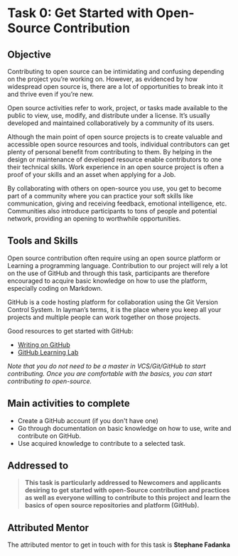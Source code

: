 # Task 0: Get Started with Open-Source Contribution

## Objective

Contributing to open source can be intimidating and confusing depending on the project you’re working on. However, as evidenced by how widespread open source is, there are a lot of opportunities to break into it and thrive even if you’re new.

Open source activities refer to work, project, or tasks made available to the public to view, use, modify, and distribute under a license. It’s usually developed and maintained collaboratively by a community of its users.

Although the main point of  open source projects is to create valuable and accessible open source resources and tools, individual contributors can get plenty of personal benefit from contributing to them. By helping in the design or maintenance of developed resource enable contributors to one their technical skills. Work experience in an open source project is often a proof of your skills and an asset when applying for a Job.

By collaborating with others on open-source you use, you get to become part of a community where you can practice your soft skills like communication, giving and receiving feedback, emotional intelligence, etc. Communities also introduce participants to tons of people and potential network, providing an opening to worthwhile opportunities.

## Tools and Skills

Open source contribution often require using an open source platform or Learning a programming language.
Contribution to our project will rely a lot on the use of GitHub and through this task, participants are therefore encouraged to acquire basic knowledge on how to use the platform, especially coding on Markdown.

GitHub is a code hosting platform for collaboration using the Git Version Control System. In layman’s terms, it is the place where you keep all your projects and multiple people can work together on those projects.

Good resources to get started with GitHub:

- [Writing on GitHub](https://docs.github.com/en/github/writing-on-github/getting-started-with-writing-and-formatting-on-github/basic-writing-and-formatting-syntax#links)
- [GitHub Learning Lab](https://lab.github.com/)

_Note that you do not need to be a master in VCS/Git/GitHub to start contributing.
Once you are comfortable with the basics, you can start contributing to open-source._

## Main activities to complete

- Create a GitHub account (if you don't have one)
- Go through documentation on basic knowledge on how to use, write and contribute on GitHub.
- Use acquired knowledge to contribute to a selected task.

## Addressed to

>**This task is particularly addressed to Newcomers and applicants desiring to get started with open-Source contribution and practices as well as everyone willing to contribute to this project and learn the basics of open source repositories and platform (GitHub).**

## Attributed Mentor

The attributed mentor to get in touch with for this task is **Stephane Fadanka**
